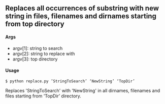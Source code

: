 ## Replaces all occurrences of substring with new string in files, filenames and dirnames starting from top directory

#### Args

* argv[1]: string to search
* argv[2]: string to replace with 
* argv[3]: top directory

#### Usage

```shell
$ python replace.py ’StringToSearch’ ‘NewString’ ‘TopDir’
```

Replaces 'StringToSearch' with 'NewString' in all dirnames, filenames and files starting from 'TopDir’ directory.
